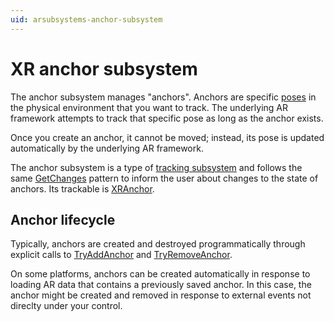 ```yaml
---
uid: arsubsystems-anchor-subsystem
---
```

# XR anchor subsystem

The anchor subsystem manages "anchors". Anchors are specific [poses](xref:UnityEngine.Pose) in the physical environment that you want to track. The underlying AR framework attempts to track that specific pose as long as the anchor exists.

Once you create an anchor, it cannot be moved; instead, its pose is updated automatically by the underlying AR framework.

The anchor subsystem is a type of [tracking subsystem](xref:arsubsystems-manual#tracking-subsystems) and follows the same [GetChanges](xref:UnityEngine.XR.ARSubsystems.XRAnchorSubsystem.Provider.GetChanges(UnityEngine.XR.ARSubsystems.XRAnchor,Unity.Collections.Allocator)) pattern to inform the user about changes to the state of anchors. Its trackable is [XRAnchor](xref:UnityEngine.XR.ARSubsystems.XRAnchor).

## Anchor lifecycle

Typically, anchors are created and destroyed programmatically through explicit calls to [TryAddAnchor](xref:UnityEngine.XR.ARSubsystems.XRAnchorSubsystem.Provider.TryAddAnchor(UnityEngine.Pose,UnityEngine.XR.ARSubsystems.XRAnchor@)) and [TryRemoveAnchor](xref:UnityEngine.XR.ARSubsystems.XRAnchorSubsystem.Provider.TryRemoveAnchor(UnityEngine.XR.ARSubsystems.TrackableId)).

On some platforms, anchors can be created automatically in response to loading AR data that contains a previously saved anchor. In this case, the anchor might be created and removed in response to external events not direclty under your control.
